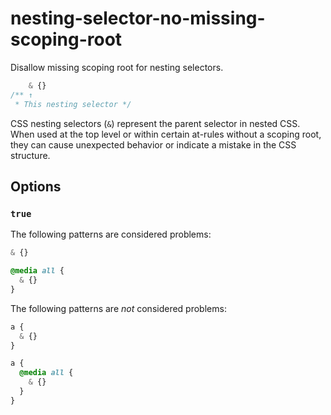 # nesting-selector-no-missing-scoping-root

Disallow missing scoping root for nesting selectors.

<!-- prettier-ignore -->
```css
    & {}
/** ↑
 * This nesting selector */
```

CSS nesting selectors (`&`) represent the parent selector in nested CSS. When used at the top level or within certain at-rules without a scoping root, they can cause unexpected behavior or indicate a mistake in the CSS structure.

## Options

### `true`

The following patterns are considered problems:

<!-- prettier-ignore -->
```css
& {}
```

<!-- prettier-ignore -->
```css
@media all {
  & {}
}
```

The following patterns are _not_ considered problems:

<!-- prettier-ignore -->
```css
a {
  & {}
}
```

<!-- prettier-ignore -->
```css
a {
  @media all {
    & {}
  }
}
```
